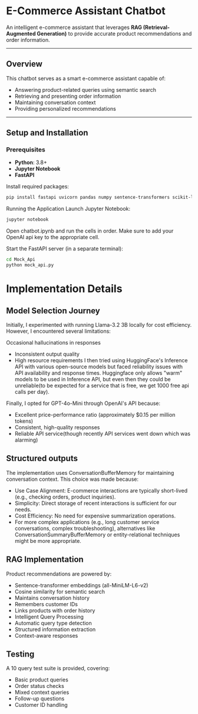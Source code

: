 # E-Commerce Assistant Chatbot

An intelligent e-commerce assistant that leverages **RAG (Retrieval-Augmented Generation)** to provide accurate product recommendations and order information.

---

## Overview

This chatbot serves as a smart e-commerce assistant capable of:

- Answering product-related queries using semantic search  
- Retrieving and presenting order information  
- Maintaining conversation context  
- Providing personalized recommendations  

---

## Setup and Installation

### Prerequisites

- **Python**: 3.8+  
- **Jupyter Notebook**  
- **FastAPI**  

Install required packages:

```bash
pip install fastapi uvicorn pandas numpy sentence-transformers scikit-learn requests openai langchain
```
Running the Application
Launch Jupyter Notebook:
```bash
jupyter notebook
```
Open chatbot.ipynb and run the cells in order.
Make sure to add your OpenAI api key to the appropriate cell.


Start the FastAPI server (in a separate terminal):
```bash
cd Mock_Api
python mock_api.py
```

# Implementation Details
## Model Selection Journey
Initially, I experimented with running Llama-3.2 3B locally for cost efficiency. However, I encountered several limitations:

Occasional hallucinations in responses
- Inconsistent output quality
- High resource requirements
I then tried using HuggingFace's Inference API with various open-source models but faced reliability issues with API availability and response times. Huggingface only allows "warm" models to be used in Inference API, but even then they could be unreliable(to be expected for a service that is free, we get 1000 free api calls per day).

Finally, I opted for GPT-4o-Mini through OpenAI's API because:

- Excellent price-performance ratio (approximately $0.15 per million tokens)
- Consistent, high-quality responses
- Reliable API service(though recently API services went down which was alarming)
## Structured outputs
The implementation uses ConversationBufferMemory for maintaining conversation context. This choice was made because:

- Use Case Alignment: E-commerce interactions are typically short-lived (e.g., checking orders, product inquiries).
- Simplicity: Direct storage of recent interactions is sufficient for our needs.
- Cost Efficiency: No need for expensive summarization operations.
- For more complex applications (e.g., long customer service conversations, complex troubleshooting), alternatives like ConversationSummaryBufferMemory or entity-relational techniques might be more appropriate.

## RAG Implementation
Product recommendations are powered by:

- Sentence-transformer embeddings (all-MiniLM-L6-v2)
- Cosine similarity for semantic search
- Maintains conversation history
- Remembers customer IDs
- Links products with order history
- Intelligent Query Processing
- Automatic query type detection
- Structured information extraction
- Context-aware responses

## Testing
A 10 query test suite is provided, covering:

- Basic product queries
- Order status checks
- Mixed context queries
- Follow-up questions
- Customer ID handling